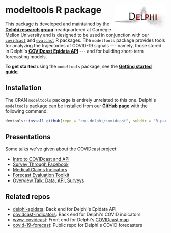 # modeltools R package <img src="man/figures/delphi_logo.jpg" align="right" alt="" width="160" />

This package is developed and maintained by the 
[**Delphi research group**](https://delphi.cmu.edu/) headquartered at Carnegie
Mellon University and is designed to be used in conjunction with our
[`covidcast`](https://cmu-delphi.github.io/covidcast/covidcastR) and 
[`evalcast`](https://cmu-delphi.github.io/covidcast/evalcastR) 
R packages. The `modeltools` package provides tools for analyzing the
trajectories of COVID-19 signals --- namely, those stored in Delphi's
[**COVIDcast Epidata API**](https://cmu-delphi.github.io/delphi-epidata/api/covidcast_signals.html) ---
and for building short-term forecasting models.

**To get started** using the `modeltools` package, see the
[**Getting started guide**](../../docs/modeltoolsR/articles/modeltools.html).

## Installation

The CRAN `modeltools` package is entirely unrelated to this one. Delphi's 
`modeltools` package can be installed from our
[**GitHub page**](https://github.com/cmu-delphi/covidcast/tree/main/R-packages/modeltools)
with the following command:

``` r
devtools::install_github(repo = "cmu-delphi/covidcast", subdir = "R-packages/modeltools")
```

## Presentations

Some talks we've given about the COVIDcast project: 

- [Intro to COVIDcast and API](https://cmu-delphi.github.io/covidcast/talks/intro-api/talk.html) 
- [Survey Through Facebook](https://cmu-delphi.github.io/covidcast/talks/fb-survey/talk.html)
- [Medical Claims Indicators](https://docs.google.com/presentation/d/1Pt2qMwIHyyuyGwwigZyndPGjcjILAS6RYxBcXKuuQ4U/edit?usp=sharing)
- [Forecast Evaluation Toolkit](https://cmu-delphi.github.io/covidcast/talks/evalcast/talk.html)
- [Overview Talk: Data, API, Surveys](https://cmu-delphi.github.io/covidcast/talks/copss-niss/talk.html)

## Related repos

- [delphi-epidata](https://github.com/cmu-delphi/delphi-epidata/): Back end for
  Delphi's Epidata API 
- [covidcast-indicators](https://github.com/cmu-delphi/covidcast-indicators/):
  Back end for Delphi's COVID indicators 
- [www-covidcast](https://github.com/cmu-delphi/www-covidcast/): Front end for
  Delphi's [COVIDcast map](https://covidcast.cmu.edu) 
- [covid-19-forecast](https://github.com/cmu-delphi/covid-19-forecast/): Public
  repo for Delphi's COVID forecasters 
